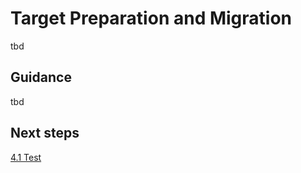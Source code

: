 # Target Preparation and Migration

tbd

## Guidance

tbd

## Next steps

[4.1 Test](https://github.com/alvarovitta/Workload-Migration/blob/master/4.1-Test.md)


